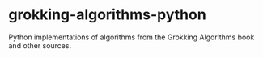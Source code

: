 # grokking-algorithms-python
Python implementations of algorithms from the Grokking Algorithms book and other sources.
